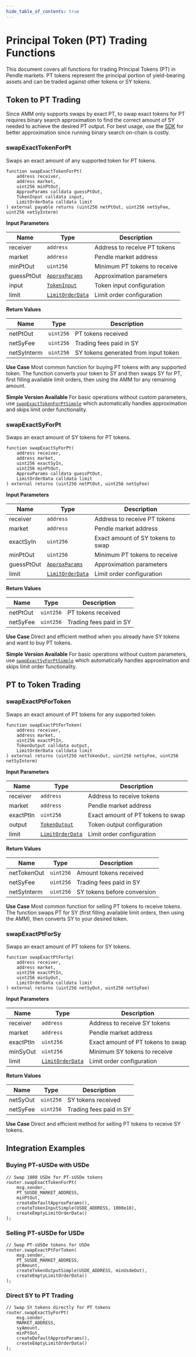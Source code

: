 ```yaml
---
hide_table_of_contents: true
---
```


# Principal Token (PT) Trading Functions

This document covers all functions for trading Principal Tokens (PT) in Pendle markets. PT tokens represent the principal portion of yield-bearing assets and can be traded against other tokens or SY tokens.

## Token to PT Trading

Since AMM only supports swaps by exact PT, to swap exact tokens for PT requires binary search approximation to find the correct amount of SY needed to achieve the desired PT output. For best usage, use the [SDK](/v2/Developers/Backend/BackendAndHostedSDK#features) for better approximation since running binary search on-chain is costly.

### swapExactTokenForPt

Swaps an exact amount of any supported token for PT tokens.

```solidity
function swapExactTokenForPt(
    address receiver,
    address market,
    uint256 minPtOut,
    ApproxParams calldata guessPtOut,
    TokenInput calldata input,
    LimitOrderData calldata limit
) external payable returns (uint256 netPtOut, uint256 netSyFee, uint256 netSyInterm)
```

**Input Parameters**

| Name | Type | Description |
|------|------|-------------|
| receiver | `address` | Address to receive PT tokens |
| market | `address` | Pendle market address |
| minPtOut | `uint256` | Minimum PT tokens to receive |
| guessPtOut | [`ApproxParams`](/v2/Developers/Contracts/PendleRouter/types#approxparams) | Approximation parameters |
| input | [`TokenInput`](/v2/Developers/Contracts/PendleRouter/types#tokeninput) | Token input configuration |
| limit | [`LimitOrderData`](/v2/Developers/Contracts/PendleRouter/types#limitorderdata) | Limit order configuration |

**Return Values**

| Name | Type | Description |
|------|------|-------------|
| netPtOut | `uint256` | PT tokens received |
| netSyFee | `uint256` | Trading fees paid in SY |
| netSyInterm | `uint256` | SY tokens generated from input token |


**Use Case**
Most common function for buying PT tokens with any supported token. The function converts your token to SY and then swaps SY for PT, first filling available limit orders, then using the AMM for any remaining amount.

**Simple Version Available**
For basic operations without custom parameters, use [`swapExactTokenForPtSimple`](/Developers/Contracts/PendleRouter/SimpleFunctions#swapexacttokenforptsimple) which automatically handles approximation and skips limit order functionality.

### swapExactSyForPt

Swaps an exact amount of SY tokens for PT tokens.

```solidity
function swapExactSyForPt(
    address receiver,
    address market,
    uint256 exactSyIn,
    uint256 minPtOut,
    ApproxParams calldata guessPtOut,
    LimitOrderData calldata limit
) external returns (uint256 netPtOut, uint256 netSyFee)
```

**Input Parameters**

| Name | Type | Description |
|------|------|-------------|
| receiver | `address` | Address to receive PT tokens |
| market | `address` | Pendle market address |
| exactSyIn | `uint256` | Exact amount of SY tokens to swap |
| minPtOut | `uint256` | Minimum PT tokens to receive |
| guessPtOut | [`ApproxParams`](/v2/Developers/Contracts/PendleRouter/types#approxparams) | Approximation parameters |
| limit | [`LimitOrderData`](/v2/Developers/Contracts/PendleRouter/types#limitorderdata) | Limit order configuration |

**Return Values**

| Name | Type | Description |
|------|------|-------------|
| netPtOut | `uint256` | PT tokens received |
| netSyFee | `uint256` | Trading fees paid in SY |

**Use Case**
Direct and efficient method when you already have SY tokens and want to buy PT tokens.

**Simple Version Available**
For basic operations without custom parameters, use [`swapExactSyForPtSimple`](/Developers/Contracts/PendleRouter/SimpleFunctions#swapexactsyforptsimple) which automatically handles approximation and skips limit order functionality.

## PT to Token Trading

### swapExactPtForToken

Swaps an exact amount of PT tokens for any supported token.

```solidity
function swapExactPtForToken(
    address receiver,
    address market,
    uint256 exactPtIn,
    TokenOutput calldata output,
    LimitOrderData calldata limit
) external returns (uint256 netTokenOut, uint256 netSyFee, uint256 netSyInterm)
```

**Input Parameters**

| Name | Type | Description |
|------|------|-------------|
| receiver | `address` | Address to receive tokens |
| market | `address` | Pendle market address |
| exactPtIn | `uint256` | Exact amount of PT tokens to swap |
| output | [`TokenOutput`](/v2/Developers/Contracts/PendleRouter/types#tokenoutput) | Token output configuration |
| limit | [`LimitOrderData`](/v2/Developers/Contracts/PendleRouter/types#limitorderdata) | Limit order configuration |

**Return Values**

| Name | Type | Description |
|------|------|-------------|
| netTokenOut | `uint256` | Amount tokens received |
| netSyFee | `uint256` | Trading fees paid in SY |
| netSyInterm | `uint256` | SY tokens before conversion |

**Use Case**
Most common function for selling PT tokens to receive tokens. The function swaps PT for SY (first filling available limit orders, then using the AMM), then converts SY to your desired token.

### swapExactPtForSy

Swaps an exact amount of PT tokens for SY tokens.

```solidity
function swapExactPtForSy(
    address receiver,
    address market,
    uint256 exactPtIn,
    uint256 minSyOut,
    LimitOrderData calldata limit
) external returns (uint256 netSyOut, uint256 netSyFee)
```

**Input Parameters**

| Name | Type | Description |
|------|------|-------------|
| receiver | `address` | Address to receive SY tokens |
| market | `address` | Pendle market address |
| exactPtIn | `uint256` | Exact amount of PT tokens to swap |
| minSyOut | `uint256` | Minimum SY tokens to receive |
| limit | [`LimitOrderData`](/v2/Developers/Contracts/PendleRouter/types#limitorderdata) | Limit order configuration |

**Return Values**

| Name | Type | Description |
|------|------|-------------|
| netSyOut | `uint256` | SY tokens received |
| netSyFee | `uint256` | Trading fees paid in SY |

**Use Case**
Direct and efficient method for selling PT tokens to receive SY tokens.

## Integration Examples

### Buying PT-sUSDe with USDe
```solidity
// Swap 1000 USDe for PT-sUSDe tokens
router.swapExactTokenForPt(
    msg.sender,
    PT_SUSDE_MARKET_ADDRESS,
    minPtOut,
    createDefaultApproxParams(),
    createTokenInputSimple(USDE_ADDRESS, 1000e18),
    createEmptyLimitOrderData()
);
```

### Selling PT-sUSDe for USDe
```solidity
// Swap PT-sUSDe tokens for USDe
router.swapExactPtForToken(
    msg.sender,
    PT_SUSDE_MARKET_ADDRESS,
    ptAmount,
    createTokenOutputSimple(USDE_ADDRESS, minUsdeOut),
    createEmptyLimitOrderData()
);
```

### Direct SY to PT Trading
```solidity
// Swap SY tokens directly for PT tokens
router.swapExactSyForPt(
    msg.sender,
    MARKET_ADDRESS,
    syAmount,
    minPtOut,
    createDefaultApproxParams(),
    createEmptyLimitOrderData()
);
```